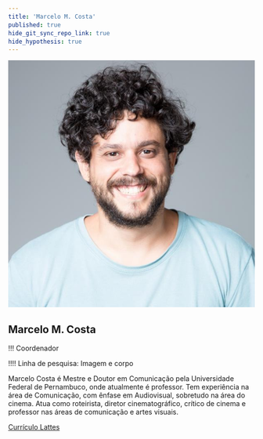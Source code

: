 ```yaml
---
title: 'Marcelo M. Costa'
published: true
hide_git_sync_repo_link: true
hide_hypothesis: true
---
```


![Fotografia de Marcelo Costa](../imgs/marcelocosta.jpg?resize=400&classes=right)

## Marcelo M. Costa

!!! Coordenador

!!!! Linha de pesquisa: Imagem e corpo

Marcelo Costa é Mestre e Doutor em Comunicação pela Universidade Federal de Pernambuco, onde atualmente é professor. Tem experiência na área de Comunicação, com ênfase em Audiovisual, sobretudo na área do cinema. Atua como roteirista, diretor cinematográfico, crítico de cinema e professor nas áreas de comunicação e artes visuais.

[Currículo Lattes](http://lattes.cnpq.br/0859580104430692?classes=btn,btn-primary,btn-lg,right&target=_blank)